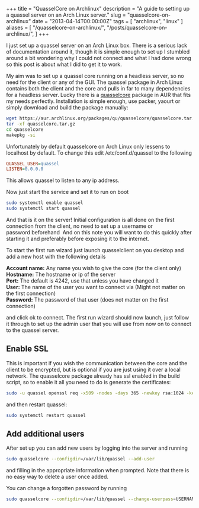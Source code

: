 +++
title = "QuasselCore on Archlinux"
description = "A guide to setting up a quassel server on an Arch Linux server."
slug = "quasselcore-on-archlinux"
date = "2013-04-14T00:00:00Z"
tags = [ "archlinux", "linux" ]
aliases = [
    "/quasselcore-on-archlinux/",
    "/posts/quasselcore-on-archlinux/",
]
+++

I just set up a quassel server on an Arch Linux box. There is a serious lack of documentation around
it, though it is simple enough to set up I stumbled around a bit wondering why I could not connect
and what I had done wrong so this post is about what I did to get it to work.

My aim was to set up a quassel core running on a headless server, so no need for the client or any
of the GUI. The quassel package in Arch Linux contains both the client and the core and pulls in far
to many dependencies for a headless server. Lucky there is a
[quasselcore](https://aur.archlinux.org/packages.php?ID=42085) package in AUR that fits my needs
perfectly. Installation is simple enough, use packer, yaourt or simply download and build the
package manually:

```sh
wget https://aur.archlinux.org/packages/qu/quasselcore/quasselcore.tar.gz
tar -xf quasselcore.tar.gz
cd quasselcore
makepkg -si
```

Unfortunately by default quasselcore on Arch Linux only lessens to localhost by default. To change
this edit /etc/conf.d/quassel to the following

```ini
QUASSEL_USER=quassel
LISTEN=0.0.0.0
```

This allows quassel to listen to any ip address.

Now just start the service and set it to run on boot

```sh
sudo systemctl enable quassel
sudo systemctl start quassel
```

And that is it on the server! Initial configuration is all done on the first connection from the
client, no need to set up a username or password beforehand  And on this note you will want to do
this quickly after starting it and preferably before exposing it to the internet.

To start the first run wizard just launch quasselclient on you desktop and add a new host with the
following details

**Account name:** Any name you wish to give the core (for the client only)  
**Hostname:** The hostname or ip of the server  
**Port:** The default is 4242, use that unless you have changed it  
**User:** The name of the user you want to connect via (Might not matter on the first connection)  
**Password:** The password of that user (does not matter on the first connection)  

and click ok to connect. The first run wizard should now launch, just follow it through to set up
the admin user that you will use from now on to connect to the quassel server.

## Enable SSL

This is important if you wish the communication between the core and the client to be encrypted, but
is optional if you are just using it over a local network. The quasselcore package already has ssl
enabled in the build script, so to enable it all you need to do is generate the certificates:

```sh
sudo -u quassel openssl req -x509 -nodes -days 365 -newkey rsa:1024 -keyout ~quassel/quasselCert.pem -out ~quassel/quasselCert.pem
```

and then restart quassel:

```sh
sudo systemctl restart quassel
```

## Add additional users

After set up you can add new users by logging into the server and running 

```sh
sudo quasselcore --configdir=/var/lib/quassel --add-user
```

and filling in the appropriate information when prompted.
Note that there is no easy way to delete a user once added.

You can change a forgotten password by running 

```sh
sudo quasselcore --configdir=/var/lib/quassel --change-userpass=USERNAME
```
